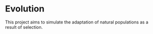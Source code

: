 # Evolution
This project aims to simulate the adaptation of natural populations as a result of selection.

